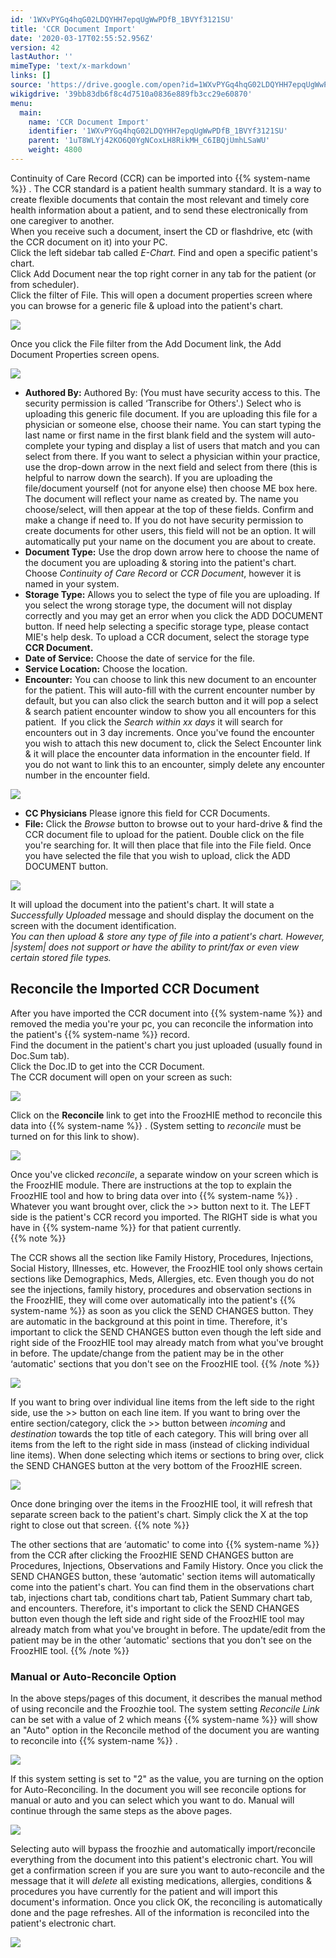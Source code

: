 ```yaml
---
id: '1WXvPYGq4hqG02LDQYHH7epqUgWwPDfB_1BVYf3121SU'
title: 'CCR Document Import'
date: '2020-03-17T02:55:52.956Z'
version: 42
lastAuthor: ''
mimeType: 'text/x-markdown'
links: []
source: 'https://drive.google.com/open?id=1WXvPYGq4hqG02LDQYHH7epqUgWwPDfB_1BVYf3121SU'
wikigdrive: '39bb83db6f8c4d7510a0836e889fb3cc29e60870'
menu:
  main:
    name: 'CCR Document Import'
    identifier: '1WXvPYGq4hqG02LDQYHH7epqUgWwPDfB_1BVYf3121SU'
    parent: '1uT8WLYj42KO6Q0YgNCoxLH8RikMH_C6IBQjUmhLSaWU'
    weight: 4800
---
```

Continuity of Care Record (CCR) can be imported into {{% system-name %}} . The CCR standard is a patient health summary standard. It is a way to create flexible documents that contain the most relevant and timely core health information about a patient, and to send these electronically from one caregiver to another.  
When you receive such a document, insert the CD or flashdrive, etc (with the CCR document on it) into your PC.  
Click the left sidebar tab called *E-Chart.* Find and open a specific patient's chart.  
Click Add Document near the top right corner in any tab for the patient (or from scheduler).  
Click the filter of File. This will open a document properties screen where you can browse for a generic file & upload into the patient's chart.
  
![](../ccr-document-import.assets/1000000000000389000000B64916D592AE4A7E76.png)  

Once you click the File filter from the Add Document link, the Add Document Properties screen opens.
  
![](../ccr-document-import.assets/10000000000001F2000001168B6A9357D2173624.png)  

* <strong>Authored By:</strong> Authored By: (You must have security access to this. The security permission is called ‘Transcribe for Others'.) Select who is uploading this generic file document. If you are uploading this file for a physician or someone else, choose their name. You can start typing the last name or first name in the first blank field and the system will auto-complete your typing and display a list of users that match and you can select from there. If you want to select a physician within your practice, use the drop-down arrow in the next field and select from there (this is helpful to narrow down the search). If you are uploading the file/document yourself (not for anyone else) then choose ME box here. The document will reflect your name as created by. The name you choose/select, will then appear at the top of these fields. Confirm and make a change if need to. If you do not have security permission to create documents for other users, this field will not be an option. It will automatically put your name on the document you are about to create.
* <strong>Document Type:</strong> Use the drop down arrow here to choose the name of the document you are uploading & storing into the patient's chart. Choose <em>Continuity of Care Record</em> or <em>CCR Document</em>, however it is named in your system.
* <strong>Storage Type:</strong> Allows you to select the type of file you are uploading. If you select the wrong storage type, the document will not display correctly and you may get an error when you click the ADD DOCUMENT button. If need help selecting a specific storage type, please contact MIE's help desk. To upload a CCR document, select the storage type <strong>CCR Document.</strong>
* <strong>Date of Service:</strong> Choose the date of service for the file.
* <strong>Service Location:</strong> Choose the location.
* <strong>Encounter:</strong> You can choose to link this new document to an encounter for the patient. This will auto-fill with the current encounter number by default, but you can also click the search button and it will pop a select & search patient encounter window to show you all encounters for this patient.  If you click the <em>Search within xx days</em> it will search for encounters out in 3 day increments. Once you've found the encounter you wish to attach this new document to, click the Select Encounter link & it will place the encounter data information in the encounter field. If you do not want to link this to an encounter, simply delete any encounter number in the encounter field.
  
![](../ccr-document-import.assets/100000000000012200000076C3988A84DF7F0A03.png)  

* <strong>CC Physicians</strong> Please ignore this field for CCR Documents.
* <strong>File:</strong> Click the <em>Browse</em> button to browse out to your hard-drive & find the CCR document file to upload for the patient. Double click on the file you're searching for. It will then place that file into the File field.
Once you have selected the file that you wish to upload, click the ADD DOCUMENT button.
  
![](../ccr-document-import.assets/10000000000001BE00000119A7E3F18D11BC391B.png)  

It will upload the document into the patient's chart. It will state a *Successfully Uploaded* message and should display the document on the screen with the document identification.  
*You can then upload & store any type of file into a patient's chart. However, |system| does not support or have the ability to print/fax or even view certain stored file types.*
  
## Reconcile the Imported CCR Document  
  
After you have imported the CCR document into {{% system-name %}} and removed the media you're your pc, you can reconcile the information into the patient's {{% system-name %}} record.  
Find the document in the patient's chart you just uploaded (usually found in Doc.Sum tab).  
Click the Doc.ID to get into the CCR Document.  
The CCR document will open on your screen as such:
  
![](../ccr-document-import.assets/10000000000003750000013A706B4C0EA07937EF.png)  

Click on the **Reconcile** link to get into the FroozHIE method to reconcile this data into {{% system-name %}} . (System setting to *reconcile* must be turned on for this link to show).
  
![](../ccr-document-import.assets/10000000000003750000013A706B4C0EA07937EF.png)  

Once you've clicked *reconcile*, a separate window on your screen which is the FroozHIE module. There are instructions at the top to explain the FroozHIE tool and how to bring data over into {{% system-name %}} .  
Whatever you want brought over, click the >> button next to it. The LEFT side is the patient's CCR record you imported. The RIGHT side is what you have in {{% system-name %}} for that patient currently.  
{{% note %}}

The CCR shows all the section like Family History, Procedures, Injections, Social History, Illnesses, etc. However, the FroozHIE tool only shows certain sections like Demographics, Meds, Allergies, etc. Even though you do not see the injections, family history, procedures and observation sections in the FroozHIE, they will come over automatically into the patient's {{% system-name %}} as soon as you click the SEND CHANGES button. They are automatic in the background at this point in time. Therefore, it's important to click the SEND CHANGES button even though the left side and right side of the FroozHIE tool may already match from what you've brought in before. The update/change from the patient may be in the other ‘automatic' sections that you don't see on the FroozHIE tool.
{{% /note %}}
  
![](../ccr-document-import.assets/10000000000002DC00000163AB06B40ACF594A68.png)  

If you want to bring over individual line items from the left side to the right side, use the >> button on each line item. If you want to bring over the entire section/category, click the >> button between *incoming* and *destination* towards the top title of each category. This will bring over all items from the left to the right side in mass (instead of clicking individual line items).
When done selecting which items or sections to bring over, click the SEND CHANGES button at the very bottom of the FroozHIE screen.
  
![](../ccr-document-import.assets/10000000000002AD000001E8493061F01AC964EC.png)  

Once done bringing over the items in the FroozHIE tool, it will refresh that separate screen back to the patient's chart. Simply click the X at the top right to close out that screen.
{{% note %}}

The other sections that are ‘automatic' to come into {{% system-name %}} from the CCR after clicking the FroozHIE SEND CHANGES button are Procedures, Injections, Observations and Family History. Once you click the SEND CHANGES button, these ‘automatic' section items will automatically come into the patient's chart. You can find them in the observations chart tab, injections chart tab, conditions chart tab, Patient Summary chart tab, and encounters. Therefore, it's important to click the SEND CHANGES button even though the left side and right side of the FroozHIE tool may already match from what you've brought in before. The update/edit from the patient may be in the other ‘automatic' sections that you don't see on the FroozHIE tool.
{{% /note %}}
  
### Manual or Auto-Reconcile Option  

In the above steps/pages of this document, it describes the manual method of using reconcile and the Froozhie tool.
The system setting *Reconcile Link* can be set with a value of 2 which means {{% system-name %}} will show an "Auto" option in the Reconcile method of the document you are wanting to reconcile into {{% system-name %}} .
  
![](../ccr-document-import.assets/100002010000015F0000003C103547793535B231.png)  

If this system setting is set to "2" as the value, you are turning on the option for Auto-Reconciling. In the document you will see reconcile options for manual or auto and you can select which you want to do. Manual will continue through the same steps as the above pages.
  
![](../ccr-document-import.assets/10000201000004E2000001037CE91CF38C0AAABB.png)  

Selecting auto will bypass the froozhie and automatically import/reconcile everything from the document into this patient's electronic chart. You will get a confirmation screen if you are sure you want to auto-reconcile and the message that it will *delete* all existing medications, allergies, conditions & procedures you have currently for the patient and will import this document's information. Once you click OK, the reconciling is automatically done and the page refreshes. All of the information is reconciled into the patient's electronic chart.
  
![](../ccr-document-import.assets/1000020100000297000000BDCDDC12E4944B7716.png)  

